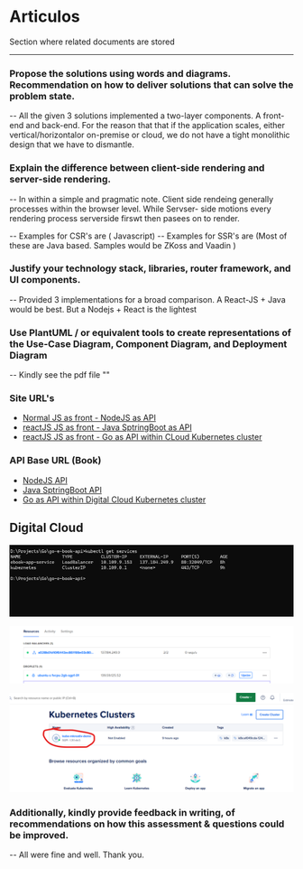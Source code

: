 
# Articulos

Section where related documents are stored

---

### Propose the solutions using words and diagrams. Recommendation on how to deliver solutions that can solve the problem state.

-- All the given 3 solutions implemented a two-layer components. A front-end and back-end. For the reason that that if the application scales, either vertical/horizontalor  on-premise or cloud,  we do not have a tight monolithic  design that we have to dismantle.


### Explain the difference between client-side rendering and server-side rendering.
-- In within a simple and pragmatic note. Client side rendeing generally processes within the browser level. While Servser- side motions every rendering process serverside firswt then pasees on to render.

-- Examples for CSR's are ( Javascript)
-- Examples for SSR's are (Most of these are Java based. Samples would be ZKoss and Vaadin )


### Justify your technology stack, libraries, router framework, and UI components.
-- Provided 3 implementations for a broad comparison. A React-JS + Java would be best. But a Nodejs + React is the lightest 

### Use PlantUML / or equivalent tools to create representations of the Use-Case Diagram, Component Diagram, and Deployment Diagram
-- Kindly see the pdf file ""

### Site URL's

- [Normal JS as front - NodeJS as API](http://139.59.125.52:9990/) 
- [reactJS JS as front - Java SptringBoot as API](http://139.59.125.52:9991/) 
- [reactJS JS as front - Go as API within CLoud Kubernetes cluster ](http://139.59.125.52:9992/) 

### API Base URL (Book)

- [NodeJS API](http://139.59.125.52:8880/api/books) 
- [Java SptringBoot API](http://139.59.125.52:8882/api/books) 
- [Go as API within Digital Cloud Kubernetes cluster ](http://137.184.249.9/api/books) 


## Digital Cloud 

![alt text](image.png)

![alt text](image-1.png)

![alt text](image-2.png)



### Additionally, kindly provide feedback in writing, of recommendations on how this assessment & questions could be improved.
-- All were fine and well. Thank you.





